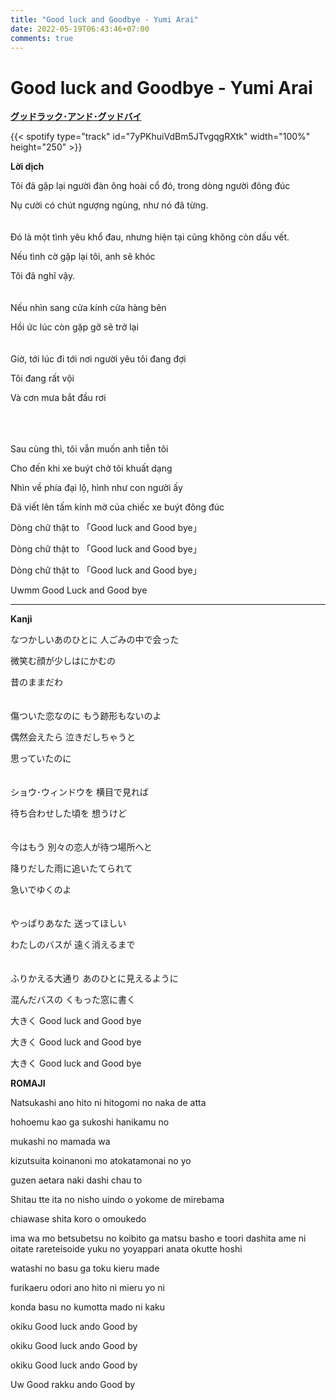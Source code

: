 ```yaml
---
title: "Good luck and Goodbye - Yumi Arai"
date: 2022-05-19T06:43:46+07:00
comments: true
---
```


# Good luck and Goodbye - Yumi Arai

**[グッドラック･アンド･グッドバイ](https://youtu.be/vAopUXkSolc)**

{{< spotify type="track" id="7yPKhuiVdBm5JTvgqgRXtk" width="100%" height="250" >}}


**Lời dịch**

Tôi đã gặp lại người đàn ông hoài cổ đó, trong dòng người đông đúc

Nụ cười có chút ngượng ngùng, như nó đã từng.
\
\
\
Đó là một tình yêu khổ đau, nhưng hiện tại cũng không còn dấu vết.

Nếu tình cờ gặp lại tôi, anh sẽ khóc

Tôi đã nghĩ vậy.
\
\
\
Nếu nhìn sang cửa kính cửa hàng bên

Hồi ức lúc còn gặp gỡ sẽ trở lại
\
\
\
Giờ, tới lúc đi tới nơi người yêu tôi đang đợi

Tôi đang rất vội

Và cơn mưa bắt đầu rơi

\
\
\
Sau cùng thì, tôi vẫn muốn anh tiễn tôi

Cho đến khi xe buýt chở tôi khuất dạng

Nhìn về phía đại lộ, hình như con người ấy 

Đã viết lên tấm kính mờ của chiếc xe buýt đông đúc

Dòng chữ thật to 「Good luck and Good bye」

Dòng chữ thật to 「Good luck and Good bye」

Dòng chữ thật to 「Good luck and Good bye」


Uwmm Good Luck and Good bye

---

**Kanji**

なつかしいあのひとに 人ごみの中で会った

微笑む顔が少しはにかむの

昔のままだわ
\
\
\
傷ついた恋なのに もう跡形もないのよ

偶然会えたら 泣きだしちゃうと

思っていたのに
\
\
\
ショウ･ウィンドウを 横目で見れば

待ち合わせした頃を 想うけど
\
\
\
今はもう 別々の恋人が待つ場所へと

降りだした雨に追いたてられて

急いでゆくのよ
\
\
\
やっぱりあなた 送ってほしい

わたしのバスが 遠く消えるまで
\
\
\
ふりかえる大通り あのひとに見えるように

混んだバスの くもった窓に書く

大きく Good luck and Good bye

大きく Good luck and Good bye

大きく Good luck and Good bye

**ROMAJI**

Natsukashi ano hito ni hitogomi no naka de atta

hohoemu kao ga sukoshi hanikamu no

mukashi no mamada wa

kizutsuita koinanoni mo atokatamonai no yo

guzen aetara naki dashi chau to

Shitau tte ita no nisho uindo o yokome de mirebama

chiawase shita koro o omoukedo

ima wa mo betsubetsu no koibito ga matsu basho e toori dashita ame ni oitate rareteisoide yuku no yoyappari anata okutte hoshi

watashi no basu ga toku kieru made

furikaeru odori ano hito ni mieru yo ni

konda basu no kumotta mado ni kaku

okiku Good luck ando Good by

okiku Good luck ando Good by

okiku Good luck ando Good by

Uw Good rakku ando Good by

